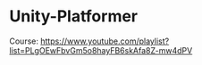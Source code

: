 # Unity-Platformer

Course: https://www.youtube.com/playlist?list=PLgOEwFbvGm5o8hayFB6skAfa8Z-mw4dPV